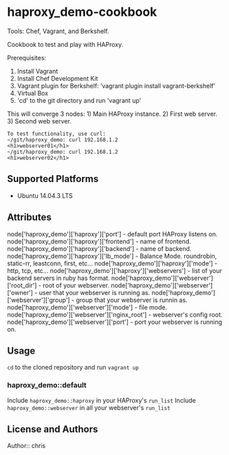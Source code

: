 # haproxy_demo-cookbook
Tools: Chef, Vagrant, and Berkshelf.

Cookbook to test and play with HAProxy.

Prerequisites:
  1) Install Vagrant
  2) Install Chef Development Kit
  3) Vagrant plugin for Berkshelf: ‘vagrant plugin install vagrant-berkshelf’
  4) Virtual Box
  5) 'cd' to the git directory and run 'vagrant up'

This will converge 3 nodes:
    1) Main HAProxy instance.
    2) First web server.
    3) Second web server.

    To test functionality, use curl:
    ~/git/haproxy_demo: curl 192.168.1.2
    <h1>webserver01</h1>
    ~/git/haproxy_demo: curl 192.168.1.2
    <h1>webserver02</h1>

## Supported Platforms

* Ubuntu 14.04.3 LTS

## Attributes
node['haproxy_demo']['haproxy']['port'] - default port HAProxy listens on.
node['haproxy_demo']['haproxy']['frontend'] - name of frontend.
node['haproxy_demo']['haproxy']['backend'] - name of backend.
node['haproxy_demo']['haproxy']['lb_mode'] - Balance Mode. roundrobin, static-rr, leastconn, first, etc...
node['haproxy_demo']['haproxy']['mode'] - http, tcp, etc...
node['haproxy_demo']['haproxy']['webservers'] - list of your backend servers in ruby has format.
node['haproxy_demo']['webserver']['root_dir'] - root of your webserver.
node['haproxy_demo']['webserver']['owner'] - user that your webserver is running as.
node['haproxy_demo']['webserver']['group'] - group that your webserver is runnin as.
node['haproxy_demo']['webserver']['mode'] - file mode.
node['haproxy_demo']['webserver']['nginx_root'] - webserver's config root.
node['haproxy_demo']['webserver']['port'] - port your webserver is running on.

## Usage

`cd` to the cloned repository and run `vagrant up`

### haproxy_demo::default

Include `haproxy_demo::haproxy` in your HAProxy's `run_list`
Include `haproxy_demo::webserver` in all your webserver's `run_list`

## License and Authors

Author:: chris
